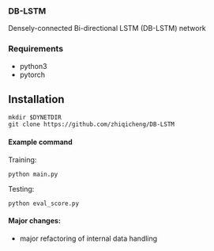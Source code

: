### DB-LSTM

Densely-connected Bi-directional LSTM (DB-LSTM) network

### Requirements

* python3 
* pytorch

## Installation

```
mkdir $DYNETDIR
git clone https://github.com/zhiqicheng/DB-LSTM
```


#### Example command

Training:

```
python main.py
```


Testing:
```
python eval_score.py
```



#### Major changes:

- major refactoring of internal data handling



